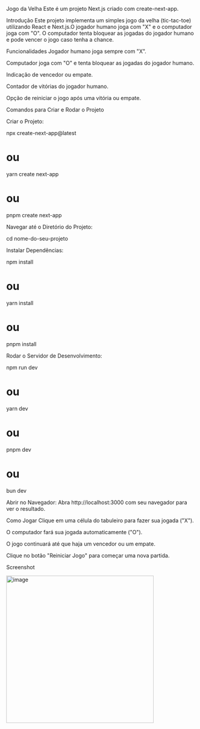 Jogo da Velha
Este é um projeto Next.js criado com create-next-app.

Introdução
Este projeto implementa um simples jogo da velha (tic-tac-toe) utilizando React e Next.js.O jogador humano joga com "X" e o computador joga com "O". O computador tenta bloquear as jogadas do jogador humano e pode vencer o jogo caso tenha a chance.

Funcionalidades
Jogador humano joga sempre com "X".

Computador joga com "O" e tenta bloquear as jogadas do jogador humano.

Indicação de vencedor ou empate.

Contador de vitórias do jogador humano.

Opção de reiniciar o jogo após uma vitória ou empate.

Comandos para Criar e Rodar o Projeto

Criar o Projeto:

npx create-next-app@latest
# ou
yarn create next-app
# ou
pnpm create next-app

Navegar até o Diretório do Projeto:

cd nome-do-seu-projeto

Instalar Dependências:

npm install
# ou
yarn install
# ou
pnpm install

Rodar o Servidor de Desenvolvimento:

npm run dev
# ou
yarn dev
# ou
pnpm dev
# ou
bun dev

Abrir no Navegador: Abra http://localhost:3000 com seu navegador para ver o resultado.


Como Jogar
Clique em uma célula do tabuleiro para fazer sua jogada ("X").

O computador fará sua jogada automaticamente ("O").

O jogo continuará até que haja um vencedor ou um empate.

Clique no botão "Reiniciar Jogo" para começar uma nova partida.

Screenshot

<img width="391" alt="image" src="https://github.com/user-attachments/assets/dcaba97a-690d-4fc8-9358-f1b65eb981b8" />


